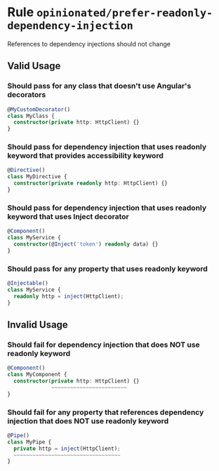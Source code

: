 # Rule `opinionated/prefer-readonly-dependency-injection`

References to dependency injections should not change

## Valid Usage

### Should pass for any class that doesn't use Angular's decorators

```ts
@MyCustomDecorator()
class MyClass {
  constructor(private http: HttpClient) {}
}
```


### Should pass for dependency injection that uses readonly keyword that provides accessibility keyword

```ts
@Directive()
class MyDirective {
  constructor(private readonly http: HttpClient) {}
}
```


### Should pass for dependency injection that uses readonly keyword that uses Inject decorator

```ts
@Component()
class MyService {
  constructor(@Inject('token') readonly data) {}
}
```


### Should pass for any property that uses readonly keyword

```ts
@Injectable()
class MyService {
  readonly http = inject(HttpClient);
}
```



## Invalid Usage

### Should fail for dependency injection that does NOT use readonly keyword

```ts
@Component()
class MyComponent {
  constructor(private http: HttpClient) {}
              ~~~~~~~~~~~~~~~~~~~~~~~~
}
```


### Should fail for any property that references dependency injection that does NOT use readonly keyword

```ts
@Pipe()
class MyPipe {
  private http = inject(HttpClient);
  ~~~~~~~~~~~~~~~~~~~~~~~~~~~~~~~~~~
}
```


